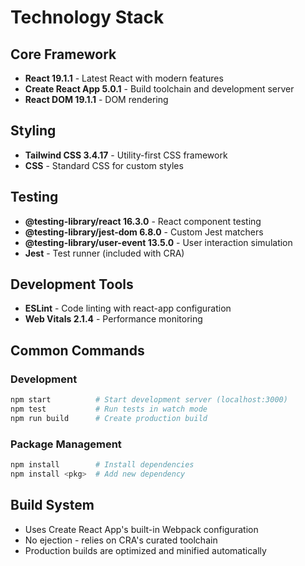 # Technology Stack

## Core Framework
- **React 19.1.1** - Latest React with modern features
- **Create React App 5.0.1** - Build toolchain and development server
- **React DOM 19.1.1** - DOM rendering

## Styling
- **Tailwind CSS 3.4.17** - Utility-first CSS framework
- **CSS** - Standard CSS for custom styles

## Testing
- **@testing-library/react 16.3.0** - React component testing
- **@testing-library/jest-dom 6.8.0** - Custom Jest matchers
- **@testing-library/user-event 13.5.0** - User interaction simulation
- **Jest** - Test runner (included with CRA)

## Development Tools
- **ESLint** - Code linting with react-app configuration
- **Web Vitals 2.1.4** - Performance monitoring

## Common Commands

### Development
```bash
npm start          # Start development server (localhost:3000)
npm test           # Run tests in watch mode
npm run build      # Create production build
```

### Package Management
```bash
npm install        # Install dependencies
npm install <pkg>  # Add new dependency
```

## Build System
- Uses Create React App's built-in Webpack configuration
- No ejection - relies on CRA's curated toolchain
- Production builds are optimized and minified automatically